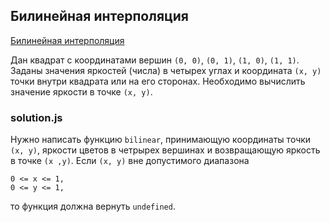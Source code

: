 ## Билинейная интерполяция
[Билинейная интерполяция](https://ru.wikipedia.org/wiki/Билинейная_интерполяция "Билинейная интерполяция")

Дан квадрат с координатами вершин `(0, 0)`, `(0, 1)`, `(1, 0)`, `(1, 1)`. Заданы значения яркостей (числа) в четырех углах и координата `(x, y)` точки внутри квадрата или на его сторонах. Необходимо вычислить значение яркости в точке `(x, y)`.

### solution.js
Нужно написать функцию `bilinear`, принимающую координаты точки `(x, y)`, яркости цветов в четрырех вершинах и возвращающую яркость в точке `(x ,y)`. Если `(x, y)` вне допустимого диапазона
```
0 <= x <= 1,
0 <= y <= 1,
```
то функция должна вернуть `undefined`.
